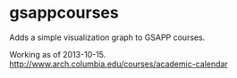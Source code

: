 gsappcourses
============

Adds a simple visualization graph to GSAPP courses. 

Working as of 2013-10-15. 
http://www.arch.columbia.edu/courses/academic-calendar
